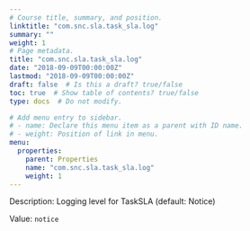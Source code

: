 ```yaml
---
# Course title, summary, and position.
linktitle: "com.snc.sla.task_sla.log"
summary: ""
weight: 1
# Page metadata.
title: "com.snc.sla.task_sla.log"
date: "2018-09-09T00:00:00Z"
lastmod: "2018-09-09T00:00:00Z"
draft: false  # Is this a draft? true/false
toc: true  # Show table of contents? true/false
type: docs  # Do not modify.

# Add menu entry to sidebar.
# - name: Declare this menu item as a parent with ID name.
# - weight: Position of link in menu.
menu:
  properties:
    parent: Properties
    name: "com.snc.sla.task_sla.log"
    weight: 1
---
```


Description: Logging level for TaskSLA (default: Notice)


Value: `notice`